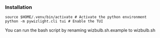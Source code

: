 ### Installation

```
source $HOME/.venv/bin/activate # Activate the python environment  
python -m pywizlight.cli tui # Enable the TUI

```

You can run the bash script by renaming wizbulb.sh.example to wizbulb.sh 
